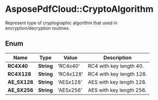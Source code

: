 ﻿# AsposePdfCloud::CryptoAlgorithm
Represent type of cryptographic algorithm that used in encryption/decryption
routines.

## Enum
Name | Type | Value | Description
------------ | ------------- | ------------- | -------------
**RC4X40** | **String** | 'RC4x40' | RC4 with key length 40.
**RC4X128** | **String** | 'RC4x128' | RC4 with key length 128.
**AE_SX128** | **String** | 'AESx128' | AES with key length 128.
**AE_SX256** | **String** | 'AESx256' | AES with key length 256.



